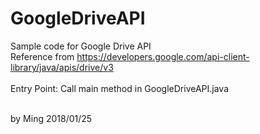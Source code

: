 # GoogleDriveAPI
Sample code for Google Drive API<br>
Reference from https://developers.google.com/api-client-library/java/apis/drive/v3<br>
<br>
Entry Point:
Call main method in GoogleDriveAPI.java

<br>
by Ming 2018/01/25
